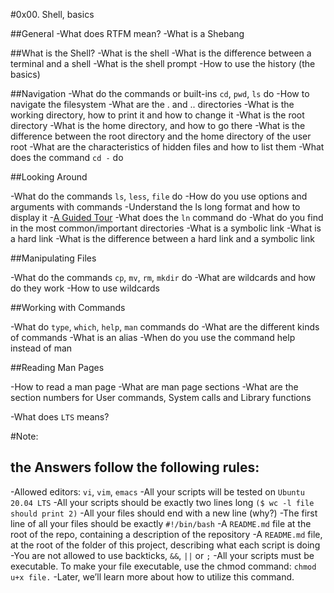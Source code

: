 #0x00. Shell, basics

##General
-What does RTFM mean?
-What is a Shebang

##What is the Shell? 
-What is the shell
-What is the difference between a terminal and a shell
-What is the shell prompt
-How to use the history (the basics)

##Navigation
-What do the commands or built-ins `cd`, `pwd`, `ls` do
-How to navigate the filesystem
-What are the . and .. directories
-What is the working directory, how to print it and how to change it
-What is the root directory
-What is the home directory, and how to go there
-What is the difference between the root directory and the home directory of the user root
-What are the characteristics of hidden files and how to list them
-What does the command `cd -` do

##Looking Around

-What do the commands `ls`, `less`, `file` do
-How do you use options and arguments with commands
-Understand the ls long format and how to display it
-[A Guided Tour](https://linuxcommand.org/lc3_lts0040.php)
-What does the `ln` command do
-What do you find in the most common/important directories
-What is a symbolic link
-What is a hard link
-What is the difference between a hard link and a symbolic link

##Manipulating Files

-What do the commands `cp`, `mv`, `rm`, `mkdir` do
-What are wildcards and how do they work
-How to use wildcards

##Working with Commands

-What do `type`, `which`, `help`, `man` commands do
-What are the different kinds of commands
-What is an alias
-When do you use the command help instead of man

##Reading Man Pages

-How to read a man page
-What are man page sections
-What are the section numbers for User commands, System calls and Library functions


-What does `LTS` means?



#Note:
## the Answers follow the following rules: 

-Allowed editors: `vi`, `vim`, `emacs`
-All your scripts will be tested on `Ubuntu 20.04 LTS`
-All your scripts should be exactly two lines long `($ wc -l file should print 2)`
-All your files should end with a new line (why?)
-The first line of all your files should be exactly `#!/bin/bash`
-A `README.md` file at the root of the repo, containing a description of the repository
-A `README.md` file, at the root of the folder of this project, describing what each script is doing
-You are not allowed to use backticks, `&&`, `||` or `;`
-All your scripts must be executable. To make your file executable, use the chmod command: `chmod u+x file.` -Later, we’ll learn more about how to utilize this command.

